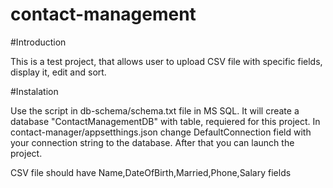 # contact-management

#Introduction

This is a test project, that allows user to upload CSV file with specific fields, display it, edit and sort.

#Instalation

Use the script in db-schema/schema.txt file in MS SQL. It will create a database "ContactManagementDB" with table, requiered for this project.
In contact-manager/appsetthings.json change DefaultConnection field with your connection string to the database.
After that you can launch the project.

CSV file should have Name,DateOfBirth,Married,Phone,Salary fields
